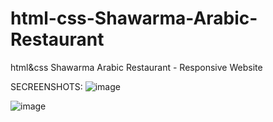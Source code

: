 # html-css-Shawarma-Arabic-Restaurant
html&amp;css Shawarma Arabic Restaurant - Responsive Website


SECREENSHOTS:
![image](https://user-images.githubusercontent.com/83330641/144677636-54813297-b79b-4b65-984a-57a658b59ec6.png)

![image](https://user-images.githubusercontent.com/83330641/144677367-cc4cb465-d2e0-42f8-b1fe-232a5bf1cbb4.png)
